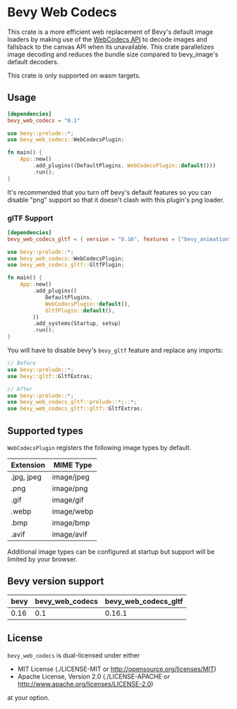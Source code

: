 # Bevy Web Codecs

This crate is a more efficient web replacement of Bevy's default image loaders by making use of the [WebCodecs API](https://developer.mozilla.org/en-US/docs/Web/API/WebCodecs_API) to decode images and fallsback to the canvas API when its unavailable. This crate parallelizes image decoding and reduces the bundle size compared to bevy_image's default decoders.

This crate is only supported on wasm targets.

## Usage

```toml
[dependencies]
bevy_web_codecs = "0.1"
```

```rust
use bevy::prelude::*;
use bevy_web_codecs::WebCodecsPlugin;

fn main() {
    App::new()
        .add_plugins((DefaultPlugins, WebCodecsPlugin::default()))
        .run();
}
```

It's recommended that you turn off bevy's default features so you can disable "png" support so that it doesn't clash with this plugin's png loader.

### glTF Support

```toml
[dependencies]
bevy_web_codecs_gltf = { version = "0.16", features = ["bevy_animation"] }
```

```rust
use bevy::prelude::*;
use bevy_web_codecs::WebCodecsPlugin;
use bevy_web_codecs_gltf::GltfPlugin;

fn main() {
    App::new()
        .add_plugins((
            DefaultPlugins,
            WebCodecsPlugin::default(),
            GltfPlugin::default(),
        ))
        .add_systems(Startup, setup)
        .run();
}
```

You will have to disable bevy's `bevy_gltf` feature and replace any imports:

```rust
// Before
use bevy::prelude::*;
use bevy::gltf::GltfExtras;

// After
use bevy::prelude::*;
use bevy_web_codecs_gltf::prelude::*;::*;
use bevy_web_codecs_gltf::gltf::GltfExtras;
```

## Supported types

`WebCodecsPlugin` registers the following image types by default.

| Extension  | MIME Type  |
| ---------- | ---------- |
| .jpg, jpeg | image/jpeg |
| .png       | image/png  |
| .gif       | image/gif  |
| .webp      | image/webp |
| .bmp       | image/bmp  |
| .avif      | image/avif |

Additional image types can be configured at startup but support will be limited by your browser.

## Bevy version support

| bevy | bevy_web_codecs | bevy_web_codecs_gltf |
| ---- | --------------- | --- |
| 0.16 | 0.1             | 0.16.1 |

## License

`bevy_web_codecs` is dual-licensed under either

- MIT License (./LICENSE-MIT or http://opensource.org/licenses/MIT)
- Apache License, Version 2.0 (./LICENSE-APACHE or http://www.apache.org/licenses/LICENSE-2.0)

at your option.
